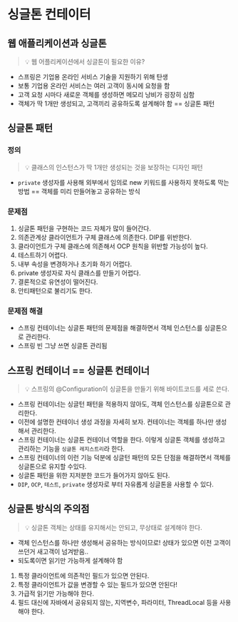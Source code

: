 <!-- @format -->

# 싱글톤 컨테이터

## 웹 애플리케이션과 싱글톤

> 💡 웹 어플리케이션에서 싱글톤이 필요한 이유?

- 스프링은 기업용 온라인 서비스 기술을 지원하기 위해 탄생
- 보통 기업용 온라인 서비스는 여러 고객이 동시에 요청을 함
- 고객 요청 시마다 새로운 객체를 생성하면 메모리 낭비가 굉장히 심함
- 객체가 딱 1개만 생성되고, 고객끼리 공유하도록 설계해야 함 == 싱글톤 패턴

## 싱글톤 패턴

### 정의

> 💡 클래스의 인스턴스가 딱 1개만 생성되는 것을 보장하는 디자인 패턴

- `private` 생성자를 사용해 외부에서 임의로 new 키워드를 사용하지 못하도록 막는 방법 == 객체를 미리 만들어놓고 공유하는 방식

### 문제점

1. 싱글톤 패턴을 구현하는 코드 자체가 많이 들어간다.
2. 의존관계상 클라이언트가 구체 클래스에 의존한다. DIP를 위반한다.
3. 클라이언트가 구체 클래스에 의존해서 OCP 원칙을 위반할 가능성이 높다.
4. 테스트하기 어렵다.
5. 내부 속성을 변경하거나 초기화 하기 어렵다.
6. private 생성자로 자식 클래스를 만들기 어렵다.
7. 결론적으로 유연성이 떨어진다.
8. 안티패턴으로 불리기도 한다.

### 문제점 해결

- 스프링 컨테이너는 싱글톤 패턴의 문제점을 해결하면서 객체 인스턴스를 싱글톤으로 관리한다.
- 스프링 빈 그냥 쓰면 싱글톤 관리됨

## 스프링 컨테이너 == 싱글톤 컨테이너

> 💡 스프링의 @Configuration이 싱글톤을 만들기 위해 바이트코드를 세로 쓴다.

- 스프링 컨테이너는 싱글턴 패턴을 적용하지 않아도, 객체 인스턴스를 싱글톤으로 관리한다.
- 이전에 설명한 컨테이너 생성 과정을 자세히 보자. 컨테이너는 객체를 하나만 생성해서 관리한다.
- 스프링 컨테이너는 싱글톤 컨테이너 역할을 한다. 이렇게 싱글톤 객체를 생성하고 관리하는 기능을 `싱글톤 레지스트리`라 한다.
- 스프링 컨테이너의 이런 기능 덕분에 싱글턴 패턴의 모든 단점을 해결하면서 객체를 싱글톤으로 유지할 수있다.
- 싱글톤 패턴을 위한 지저분한 코드가 들어가지 않아도 된다.
- `DIP`, `OCP`, `테스트`, `private` 생성자로 부터 자유롭게 싱글톤을 사용할 수 있다.

## 싱글톤 방식의 주의점

> 💡 싱글톤 객체는 상태를 유지해서는 안되고, 무상태로 설계해야 한다.

- 객체 인스턴스를 하나만 생성해서 공유하는 방식이므로! 상태가 있으면 이전 고객이 쓰던거 새고객이 넘겨받음..
- 되도록이면 읽기만 가능하게 설계해야 함

1. 특정 클라이언트에 의존적인 필드가 있으면 안된다.
2. 특정 클라이언트가 값을 변경할 수 있는 필드가 있으면 안된다!
3. 가급적 읽기만 가능해야 한다.
4. 필드 대신에 자바에서 공유되지 않는, 지역변수, 파라미터, ThreadLocal 등을 사용해야 한다.
